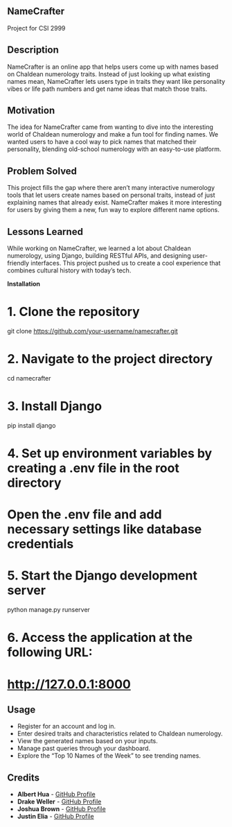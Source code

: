 ## NameCrafter
Project for CSI 2999

## Description

NameCrafter is an online app that helps users come up with names based on Chaldean numerology traits. Instead of just looking up what existing names mean, NameCrafter lets users type in traits they want like personality vibes or life path numbers and get name ideas that match those traits.

## Motivation

The idea for NameCrafter came from wanting to dive into the interesting world of Chaldean numerology and make a fun tool for finding names. We wanted users to have a cool way to pick names that matched their personality, blending old-school numerology with an easy-to-use platform.

## Problem Solved

This project fills the gap where there aren’t many interactive numerology tools that let users create names based on personal traits, instead of just explaining names that already exist. NameCrafter makes it more interesting for users by giving them a new, fun way to explore different name options.

## Lessons Learned

While working on NameCrafter, we learned a lot about Chaldean numerology, using Django, building RESTful APIs, and designing user-friendly interfaces. This project pushed us to create a cool experience that combines cultural history with today’s tech.

**Installation**

# 1. Clone the repository
git clone https://github.com/your-username/namecrafter.git

# 2. Navigate to the project directory
cd namecrafter

# 3. Install Django
pip install django

# 4. Set up environment variables by creating a .env file in the root directory

# Open the .env file and add necessary settings like database credentials

# 5. Start the Django development server
python manage.py runserver

# 6. Access the application at the following URL:
# http://127.0.0.1:8000


## Usage

- Register for an account and log in.
- Enter desired traits and characteristics related to Chaldean numerology.
- View the generated names based on your inputs.
- Manage past queries through your dashboard.
- Explore the “Top 10 Names of the Week” to see trending names.

## Credits

- **Albert Hua** - [GitHub Profile](https://github.com/alr04)
- **Drake Weller** - [GitHub Profile](https://github.com/DrakeJay)
- **Joshua Brown** - [GitHub Profile](https://github.com/RTOUSchoolAccount)
- **Justin Elia** - [GitHub Profile](https://github.com/jelia4PF)



 
